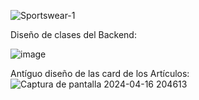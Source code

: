 ![Sportswear-1](https://github.com/No-Country/c17-117-t-csharp/assets/145474462/5c0afa64-d1bd-4c2b-9c25-b968ac903bd3)

Diseño de clases del Backend:

![image](https://github.com/No-Country/c17-117-t-csharp/assets/145474462/4f03c72d-68a8-49c8-b42e-61d10523fc09)

Antíguo diseño de las card de los Artículos:
![Captura de pantalla 2024-04-16 204613](https://github.com/No-Country/c17-117-t-csharp/assets/145474462/31c2c02d-8585-4f46-825d-322fe91d3121)

